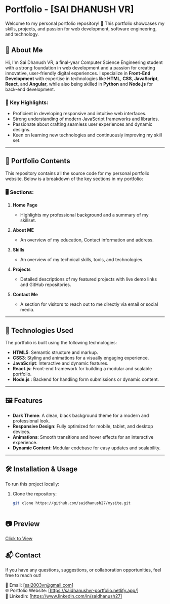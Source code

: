 # Portfolio - [SAI DHANUSH VR]

Welcome to my personal portfolio repository! 🚀 This portfolio showcases my skills, projects, and passion for web development, software engineering, and technology.  

## 🌟 About Me  
Hi, I'm Sai Dhanush VR, a final-year Computer Science Engineering student with a strong foundation in web development and a passion for creating innovative, user-friendly digital experiences. I specialize in **Front-End Development** with expertise in technologies like **HTML**, **CSS**, **JavaScript**, **React**, and **Angular**, while also being skilled in **Python** and **Node.js** for back-end development.  

### 🔭 Key Highlights:  
- Proficient in developing responsive and intuitive web interfaces.  
- Strong understanding of modern JavaScript frameworks and libraries.  
- Passionate about crafting seamless user experiences and dynamic designs.  
- Keen on learning new technologies and continuously improving my skill set.  

---

## 📁 Portfolio Contents  

This repository contains all the source code for my personal portfolio website. Below is a breakdown of the key sections in my portfolio:

### 🖥️ Sections:
1. **Home Page**  
   - Highlights my professional background and a summary of my skillset.
  
2. **About ME**
    -   An overview of my education, Contact information and address.

3. **Skills**  
   - An overview of my technical skills, tools, and technologies.  

4. **Projects**  
   - Detailed descriptions of my featured projects with live demo links and GitHub repositories.

5. **Contact Me**  
   - A section for visitors to reach out to me directly via email or social media.

---

## 🚀 Technologies Used  

The portfolio is built using the following technologies:  
- **HTML5**: Semantic structure and markup.  
- **CSS3**: Styling and animations for a visually engaging experience.  
- **JavaScript**: Interactive and dynamic features.  
- **React.js**: Front-end framework for building a modular and scalable portfolio.  
- **Node.js** : Backend for handling form submissions or dynamic content.  

---

## 🖼️ Features  

- **Dark Theme**: A clean, black background theme for a modern and professional look.  
- **Responsive Design**: Fully optimized for mobile, tablet, and desktop devices.  
- **Animations**: Smooth transitions and hover effects for an interactive experience.  
- **Dynamic Content**: Modular codebase for easy updates and scalability.  

---

## 🛠️ Installation & Usage  

To run this project locally:  
1. Clone the repository:  
   ```bash
   git clone https://github.com/saidhanush27/mysite.git



## 📷 Preview

[Click to View](https://saidhanushvr-portfolio.netlify.app/)



## 📬 Contact
If you have any questions, suggestions, or collaboration opportunities, feel free to reach out!

📧 Email: [sai2003vr@gmail.com] <br>
🌐 Portfolio Website: [https://saidhanushvr-portfolio.netlify.app/]<br>
💼 LinkedIn: [https://www.linkedin.com/in/saidhanush27]<br>





   






   

